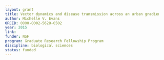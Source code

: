 ```yaml
---
layout: grant
title: Vector dynamics and disease transmission across an urban gradient
author: Michelle V. Evans
ORCID: 0000-0002-5628-0502
year: 2015
link: 
funder: NSF
program: Graduate Research Fellowship Program
discipline: biological sciences
status: funded
---
```

